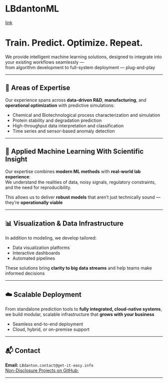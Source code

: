 # LBdantonML
[link](https://v0-lb-danton-homepage.vercel.app/)

# Train. Predict. Optimize. Repeat.

We provide intelligent machine learning solutions, designed to integrate into your existing workflows seamlessly —  
from algorithm development to full-system deployment — plug-and-play

---

## 🔬 Areas of Expertise

Our experience spans across **data-driven R&D**, **manufacturing**, and **operational optimization** with predictive simulations:

- Chemical and Biotechnological process characterization and simulation  
- Protein stability and degradation prediction  
- High-throughput data interpretation and classification  
- Time series and sensor-based anomaly detection  

---

## 🧠 Applied Machine Learning With Scientific Insight

Our expertise combines **modern ML methods** with **real-world lab experience**:  
We understand the realities of data, noisy signals, regulatory constraints, and the need for reproducibility.

This allows us to deliver **robust models** that aren’t just technically sound — they’re **operationally viable**

---

## 📊 Visualization & Data Infrastructure

In addition to modeling, we develop tailored:

- Data visualization platforms  
- Interactive dashboards  
- Automated pipelines  

These solutions bring **clarity to big data streams** and help teams make informed decisions

---

## ☁️ Scalable Deployment

From standalone prediction tools to **fully integrated, cloud-native systems**,  
we build modular, scalable infrastructure that **grows with your business**

- Seamless end-to-end deployment  
- Cloud, hybrid, or on-premise support

---

## 📬 Contact

**Email:** `LBdanton.contact@get-it-easy.info`  
[Non-Disclosure Projects on GitHub:](https://github.com/adg88lu)

---
